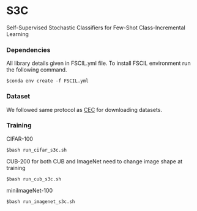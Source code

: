 # S3C
Self-Supervised Stochastic Classifiers for Few-Shot Class-Incremental Learning


### Dependencies
All library details given in FSCIL.yml file. To install FSCIL environment run the following command.
```
$conda env create -f FSCIL.yml
```
### Dataset
We followed same protocol as [CEC](https://github.com/icoz69/CEC-CVPR2021) for downloading datasets.

### Training
CIFAR-100
```
$bash run_cifar_s3c.sh
```
CUB-200
for both CUB and ImageNet need to change image shape at training
```
$bash run_cub_s3c.sh
```
miniImageNet-100
```
$bash run_imagenet_s3c.sh
```
